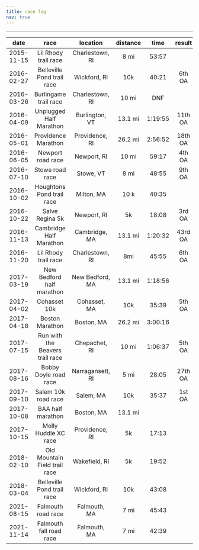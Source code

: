 ```yaml
---
title: race log
nav: true
---
```


--------

|    date    	|               race              	|     location     	| distance 	|   time  	|  result 	|
|:----------:	|:-------------------------------:	|:----------------:	|:--------:	|:-------:	|:-------:	|
| 2015-11-15 	|       Lil Rhody trail race      	|  Charlestown, RI 	|   8 mi   	|  53:57  	|         	|
| 2016-02-27 	|    Belleville Pond trail race   	|   Wickford, RI   	|    10k   	|  40:21  	|  6th OA 	|
| 2016-03-26 	|      Burlingame trail race      	|  Charlestown, RI 	|   10 mi  	|   DNF   	|         	|
| 2016-04-09 	|     Unplugged Half Marathon     	|  Burlington, VT  	|  13.1 mi 	| 1:19:55 	| 11th OA 	|
| 2016-05-01 	|       Providence Marathon       	|  Providence, RI  	|  26.2 mi 	| 2:56:52 	| 18th OA 	|
| 2016-06-05 	|        Newport road race        	|    Newport, RI   	|   10 mi  	|  59:17  	|  4th OA 	|
| 2016-07-10 	|         Stowe road race         	|     Stowe, VT    	|   8 mi   	|  48:55  	|  9th OA 	|
| 2016-10-02 	|    Houghtons Pond trail race    	|    Milton, MA    	|   10 k   	|  40:35  	|         	|
| 2016-10-22 	|         Salve Regina 5k         	|    Newport, RI   	|    5k    	|  18:08  	|  3rd OA 	|
| 2016-11-13 	|     Cambridge Half Marathon     	|   Cambridge, MA  	|  13.1 mi 	| 1:20:32 	| 43rd OA 	|
| 2016-11-20 	|       Lil Rhody trail race      	|  Charlestown, RI 	|    8mi   	|  45:55  	|  6th OA 	|
| 2017-03-19 	|    New Bedford half marathon    	|  New Bedford, MA 	|  13.1 mi 	| 1:18:56 	|         	|
| 2017-04-02 	|           Cohasset 10k          	|   Cohasset, MA   	|    10k   	|  35:39  	|  5th OA 	|
| 2017-04-18 	|         Boston Marathon         	|    Boston, MA    	|  26.2 mi 	| 3:00:16 	|         	|
| 2017-07-15 	| Run with the Beavers trail race 	|   Chepachet, RI  	|   10 mi  	| 1:06:37 	|  5th OA 	|
| 2017-08-16 	|      Bobby Doyle road race      	| Narragansett, RI 	|   5 mi   	|  28:05  	| 27th OA 	|
| 2017-09-10 	|       Salem 10k road race       	|     Salem, MA    	|    10k   	|  35:37  	|  1st OA 	|
| 2017-10-08 	|        BAA half marathon        	|    Boston, MA    	|  13.1 mi 	|         	|         	|
| 2017-10-15 	|       Molly Huddle XC race      	|  Providence, RI  	|    5k    	|  17:13  	|         	|
| 2018-02-10 	|  Old Mountain Field trail race  	|   Wakefield, RI  	|    5k    	|  19:52  	|         	|
| 2018-03-04 	|    Belleville Pond trail race   	|   Wickford, RI   	|    10k   	|  43:08  	|         	|
| 2021-08-15 	|        Falmouth road race       	|   Falmouth, MA   	|   7 mi   	|  45:43  	|         	|
| 2021-11-14 	|     Falmouth fall road race     	|   Falmouth, MA   	|   7 mi   	|  42:39  	|         	|
